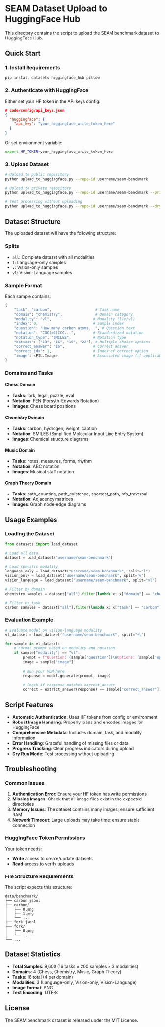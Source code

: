 # SEAM Dataset Upload to HuggingFace Hub

This directory contains the script to upload the SEAM benchmark dataset to HuggingFace Hub.

## Quick Start

### 1. Install Requirements

```bash
pip install datasets huggingface_hub pillow
```

### 2. Authenticate with HuggingFace

Either set your HF token in the API keys config:

```json
# code/config/api_keys.json
{
  "huggingface": {
    "api_key": "your_huggingface_write_token_here"
  }
}
```

Or set environment variable:

```bash
export HF_TOKEN=your_huggingface_write_token_here
```

### 3. Upload Dataset

```bash
# Upload to public repository
python upload_to_huggingface.py --repo-id username/seam-benchmark

# Upload to private repository
python upload_to_huggingface.py --repo-id username/seam-benchmark --private

# Test processing without uploading
python upload_to_huggingface.py --repo-id username/seam-benchmark --dry-run
```

## Dataset Structure

The uploaded dataset will have the following structure:

### Splits
- `all`: Complete dataset with all modalities
- `l`: Language-only samples  
- `v`: Vision-only samples
- `vl`: Vision-Language samples

### Sample Format

Each sample contains:

```python
{
    "task": "carbon",                    # Task name
    "domain": "chemistry",               # Domain category
    "modality": "vl",                   # Modality (l/v/vl)
    "index": 0,                         # Sample index
    "question": "How many carbon atoms...", # Question text
    "notation": "COC(=O)CCC...",        # Standardized notation
    "notation_type": "SMILES",          # Notation type
    "options": ["13", "16", "19", "22"], # Multiple choice options
    "correct_answer": "16",             # Correct answer
    "correct_idx": 1,                   # Index of correct option
    "image": <PIL.Image>                # Associated image (if applicable)
}
```

### Domains and Tasks

#### Chess Domain
- **Tasks**: fork, legal, puzzle, eval
- **Notation**: FEN (Forsyth-Edwards Notation)
- **Images**: Chess board positions

#### Chemistry Domain  
- **Tasks**: carbon, hydrogen, weight, caption
- **Notation**: SMILES (Simplified Molecular Input Line Entry System)
- **Images**: Chemical structure diagrams

#### Music Domain
- **Tasks**: notes, measures, forms, rhythm  
- **Notation**: ABC notation
- **Images**: Musical staff notation

#### Graph Theory Domain
- **Tasks**: path_counting, path_existence, shortest_path, bfs_traversal
- **Notation**: Adjacency matrices
- **Images**: Graph node-edge diagrams

## Usage Examples

### Loading the Dataset

```python
from datasets import load_dataset

# Load all data
dataset = load_dataset("username/seam-benchmark")

# Load specific modality
language_only = load_dataset("username/seam-benchmark", split="l")
vision_only = load_dataset("username/seam-benchmark", split="v") 
vision_language = load_dataset("username/seam-benchmark", split="vl")

# Filter by domain
chemistry_samples = dataset["all"].filter(lambda x: x["domain"] == "chemistry")

# Filter by task
carbon_samples = dataset["all"].filter(lambda x: x["task"] == "carbon")
```

### Evaluation Example

```python
# Evaluate model on vision-language modality
vl_dataset = load_dataset("username/seam-benchmark", split="vl")

for sample in vl_dataset:
    # Format prompt based on modality and notation
    if sample["modality"] == "vl":
        prompt = f"Question: {sample['question']}\nOptions: {sample['options']}"
        image = sample["image"]
        
        # Run your VLM here
        response = model.generate(prompt, image)
        
        # Check if response matches correct_answer
        correct = extract_answer(response) == sample["correct_answer"]
```

## Script Features

- **Automatic Authentication**: Uses HF tokens from config or environment
- **Robust Image Handling**: Properly loads and encodes images for HuggingFace
- **Comprehensive Metadata**: Includes domain, task, and modality information
- **Error Handling**: Graceful handling of missing files or data
- **Progress Tracking**: Clear progress indicators during upload
- **Dry Run Mode**: Test processing without uploading

## Troubleshooting

### Common Issues

1. **Authentication Error**: Ensure your HF token has write permissions
2. **Missing Images**: Check that all image files exist in the expected directories
3. **Memory Issues**: The dataset contains many images; ensure sufficient RAM
4. **Network Timeout**: Large uploads may take time; ensure stable connection

### HuggingFace Token Permissions

Your token needs:
- **Write** access to create/update datasets
- **Read** access to verify uploads

### File Structure Requirements

The script expects this structure:
```
data/benchmark/
├── carbon.jsonl
├── carbon/
│   ├── 0.png
│   ├── 1.png
│   └── ...
├── fork.jsonl
├── fork/
│   ├── 0.png
│   └── ...
└── ...
```

## Dataset Statistics

- **Total Samples**: 9,600 (16 tasks × 200 samples × 3 modalities)
- **Domains**: 4 (Chess, Chemistry, Music, Graph Theory)
- **Tasks**: 16 total (4 per domain)
- **Modalities**: 3 (Language-only, Vision-only, Vision-Language)
- **Image Format**: PNG
- **Text Encoding**: UTF-8

## License

The SEAM benchmark dataset is released under the MIT License.